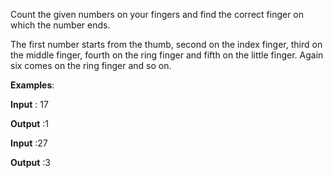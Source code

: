 Count the given numbers on your fingers and find the correct finger on which the number ends.

The first number starts from the thumb, second on the index finger, third on the middle finger, fourth on the ring finger and fifth on the little finger.
Again six comes on the ring finger and so on.

**Examples**:

**Input** : 17

**Output** :1

**Input** :27

**Output** :3